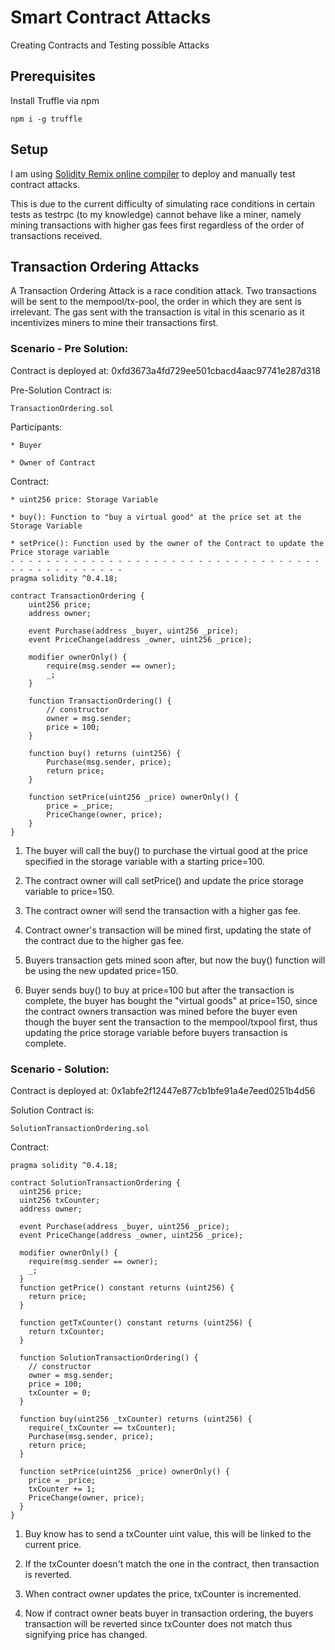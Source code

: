 # Smart Contract Attacks

Creating Contracts and Testing possible Attacks

## Prerequisites

Install Truffle via npm

```
npm i -g truffle
```

## Setup

I am using [Solidity Remix online compiler](https://remix.ethereum.org) to deploy and manually test contract attacks.

This is due to the current difficulty of simulating race conditions in certain tests as testrpc (to my knowledge) cannot behave like a miner, namely mining transactions with higher gas fees first regardless of the order of transactions received.

## Transaction Ordering Attacks

A Transaction Ordering Attack is a race condition attack. Two transactions will be sent to the mempool/tx-pool, the order in which they are sent is irrelevant. The gas sent with the transaction is vital in this scenario as it incentivizes miners to mine their transactions first.

### Scenario - Pre Solution:
Contract is deployed at: 0xfd3673a4fd729ee501cbacd4aac97741e287d318

Pre-Solution Contract is:
```
TransactionOrdering.sol
```

Participants:

    * Buyer 

    * Owner of Contract

Contract:

    * uint256 price: Storage Variable

    * buy(): Function to "buy a virtual good" at the price set at the Storage Variable

    * setPrice(): Function used by the owner of the Contract to update the Price storage variable
    - - - - - - - - - - - - - - - - - - - - - - - - - - - - - - - - - - - - - - - - - - - - - - - - 
    pragma solidity ^0.4.18;

    contract TransactionOrdering {
        uint256 price;
        address owner;
        
        event Purchase(address _buyer, uint256 _price);
        event PriceChange(address _owner, uint256 _price);
        
        modifier ownerOnly() {
            require(msg.sender == owner);
            _;
        }

        function TransactionOrdering() {
            // constructor
            owner = msg.sender;
            price = 100;
        }

        function buy() returns (uint256) {
            Purchase(msg.sender, price);
            return price;
        }

        function setPrice(uint256 _price) ownerOnly() {
            price = _price;
            PriceChange(owner, price);
        }
    }

1. The buyer will call the buy() to purchase the virtual good at the price specified in the storage variable with a starting price=100.

2. The contract owner will call setPrice() and update the price storage variable to price=150.

3. The contract owner will send the transaction with a higher gas fee.

4. Contract owner's transaction will be mined first, updating the state of the contract due to the higher gas fee.

5. Buyers transaction gets mined soon after, but now the buy() function will be using the new updated price=150.

6. Buyer sends buy() to buy at price=100 but after the transaction is complete, the buyer has bought the "virtual goods" at price=150, since the contract owners transaction was mined before the buyer even though the buyer sent the transaction to the mempool/txpool first, thus updating the price storage variable before buyers transaction is complete.


### Scenario - Solution:

Contract is deployed at: 0x1abfe2f12447e877cb1bfe91a4e7eed0251b4d56

Solution Contract is:
```
SolutionTransactionOrdering.sol
```

Contract: 
```
pragma solidity ^0.4.18;

contract SolutionTransactionOrdering {
  uint256 price;
  uint256 txCounter;
  address owner;
  
  event Purchase(address _buyer, uint256 _price);
  event PriceChange(address _owner, uint256 _price);
  
  modifier ownerOnly() {
    require(msg.sender == owner);
    _;
  }
  function getPrice() constant returns (uint256) {
    return price;
  }

  function getTxCounter() constant returns (uint256) {
    return txCounter;
  }

  function SolutionTransactionOrdering() {
    // constructor
    owner = msg.sender;
    price = 100;
    txCounter = 0;
  }

  function buy(uint256 _txCounter) returns (uint256) {
    require(_txCounter == txCounter);
    Purchase(msg.sender, price);
    return price;
  }

  function setPrice(uint256 _price) ownerOnly() {
    price = _price;
    txCounter += 1;
    PriceChange(owner, price);
  }
}
```

1. Buy know has to send a txCounter uint value, this will be linked to the current price.

2. If the txCounter doesn't match the one in the contract, then transaction is reverted.

3. When contract owner updates the price, txCounter is incremented.

4. Now if contract owner beats buyer in transaction ordering, the buyers transaction will be reverted since txCounter does not match thus signifying price has changed.
